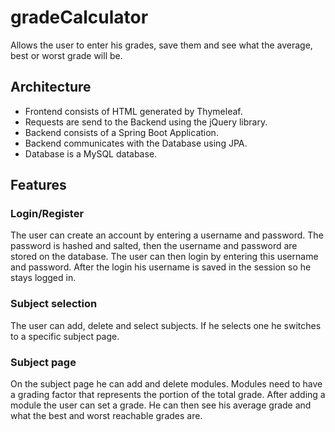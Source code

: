 # gradeCalculator
Allows the user to enter his grades, save them and see what the average, best or worst grade will be.

## Architecture
- Frontend consists of HTML generated by Thymeleaf.
- Requests are send to the Backend using the jQuery library.
- Backend consists of a Spring Boot Application.
- Backend communicates with the Database using JPA.
- Database is a MySQL database.

## Features
### Login/Register
The user can create an account by entering a username and password. 
The password is hashed and salted, then the username and password are stored on the database.
The user can then login by entering this username and password.
After the login his username is saved in the session so he stays logged in.

### Subject selection
The user can add, delete and select subjects.
If he selects one he switches to a specific subject page.


### Subject page
On the subject page he can add and delete modules.
Modules need to have a grading factor that represents the portion of the total grade.
After adding a module the user can set a grade.
He can then see his average grade and what the best and worst reachable grades are. 
